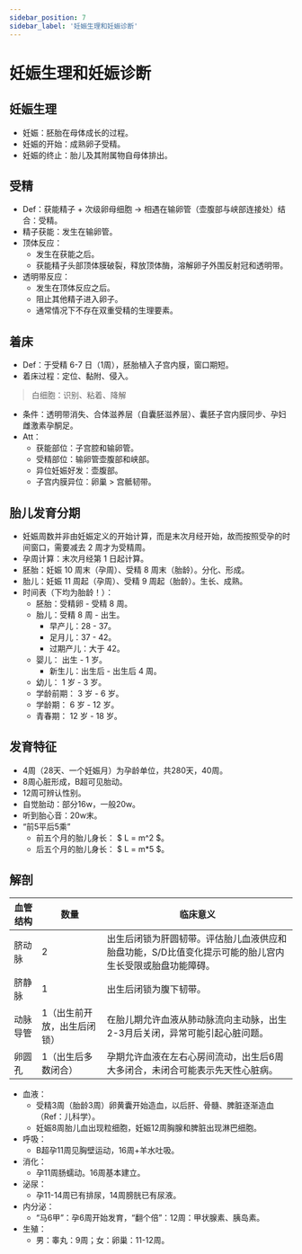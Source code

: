 ```yaml
---
sidebar_position: 7
sidebar_label: '妊娠生理和妊娠诊断'
---
```


# 妊娠生理和妊娠诊断

## 妊娠生理

- 妊娠：胚胎在母体成长的过程。
- 妊娠的开始：成熟卵子受精。
- 妊娠的终止：胎儿及其附属物自母体排出。

## 受精

- Def：获能精子 + 次级卵母细胞 -> 相遇在输卵管（壶腹部与峡部连接处）结合：受精。
- 精子获能：发生在输卵管。
- 顶体反应：
  - 发生在获能之后。
  - 获能精子头部顶体膜破裂，释放顶体酶，溶解卵子外围反射冠和透明带。
- 透明带反应：
  - 发生在顶体反应之后。
  - 阻止其他精子进入卵子。
  - 通常情况下不存在双重受精的生理要素。

## 着床

- Def：于受精 6-7 日（1周），胚胎植入子宫内膜，窗口期短。
- 着床过程：定位、黏附、侵入。
> 白细胞：识别、粘着、降解
- 条件：透明带消失、合体滋养层（自囊胚滋养层）、囊胚子宫内膜同步、孕妇雌激素孕酮足。
- Att：
  - 获能部位：子宫腔和输卵管。
  - 受精部位：输卵管壶腹部和峡部。
  - 异位妊娠好发：壶腹部。
  - 子宫内膜异位：卵巢 > 宫骶韧带。

## 胎儿发育分期

- 妊娠周数并非由妊娠定义的开始计算，而是末次月经开始，故而按照受孕的时间窗口，需要减去 2 周才为受精周。
- 孕周计算：末次月经第 1 日起计算。
- 胚胎：妊娠 10 周末（孕周）、受精 8 周末（胎龄）。分化、形成。
- 胎儿：妊娠 11 周起（孕周）、受精 9 周起（胎龄）。生长、成熟。
- 时间表（下均为胎龄！）：
  - 胚胎：受精卵 - 受精 8 周。
  - 胎儿：受精 8 周 - 出生。
    - 早产儿：28 - 37。
    - 足月儿：37 - 42。
    - 过期产儿：大于 42。
  - 婴儿： 出生 - 1 岁。
    - 新生儿：出生后 - 出生后 4 周。
  - 幼儿： 1 岁 - 3 岁。
  - 学龄前期： 3 岁 - 6 岁。
  - 学龄期： 6 岁 - 12 岁。
  - 青春期： 12 岁 - 18 岁。

## 发育特征

- 4周（28天、一个妊娠月）为孕龄单位，共280天，40周。
- 8周心脏形成，B超可见胎动。
- 12周可辨认性别。
- 自觉胎动：部分16w，一般20w。
- 听到胎心音：20w末。
- “前5平后5乘”
  - 前五个月的胎儿身长： $ L = m^2 $。
  - 后五个月的胎儿身长： $ L = m*5 $。

## 解剖

| 血管结构 | 数量             | 临床意义                                                  |
|------|----------------|-------------------------------------------------------|
| 脐动脉  | 2              | 出生后闭锁为肝圆韧带。评估胎儿血液供应和胎盘功能，S/D比值变化提示可能的胎儿宫内生长受限或胎盘功能障碍。 |
| 脐静脉  | 1              | 出生后闭锁为腹下韧带。                                           |
| 动脉导管 | 1（出生前开放，出生后闭锁） | 在胎儿期允许血液从肺动脉流向主动脉，出生2-3月后关闭，异常可能引起心脏问题。               |
| 卵圆孔  | 1（出生后多数闭合）     | 孕期允许血液在左右心房间流动，出生后6周大多闭合，未闭合可能表示先天性心脏病。               |

- 血液：
  - 受精3周（胎龄3周）卵黄囊开始造血，以后肝、骨髓、脾脏逐渐造血（Ref：儿科学）。
  - 妊娠8周胎儿血出现粒细胞，妊娠12周胸腺和脾脏出现淋巴细胞。
- 呼吸：
  - B超孕11周见胸壁运动，16周+羊水吐吸。
- 消化：
  - 孕11周肠蠕动。16周基本建立。
- 泌尿：
  - 孕11-14周已有排尿，14周膀胱已有尿液。
- 内分泌：
  - “马6甲”：孕6周开始发育，“翻个倍”：12周：甲状腺素、胰岛素。
- 生殖：
  - 男：睾丸：9周；女：卵巢：11-12周。

